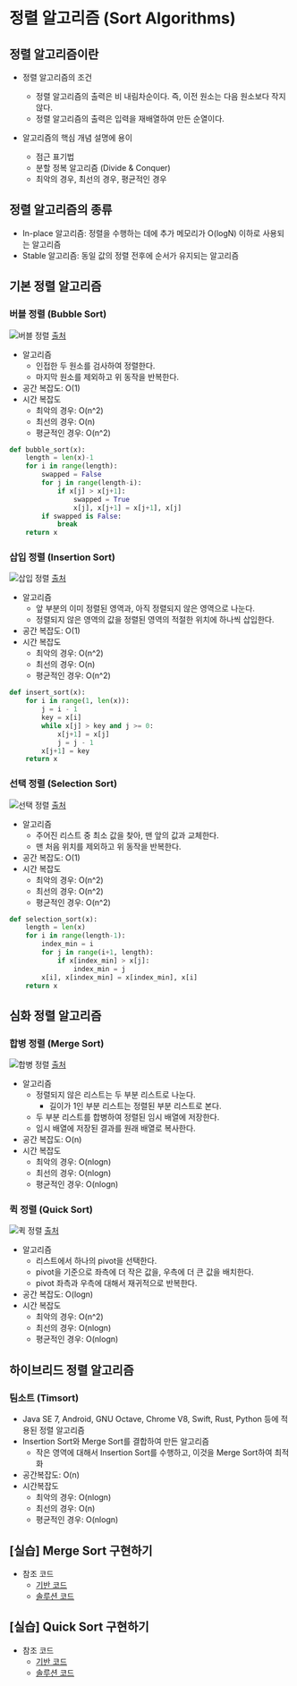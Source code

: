 # 정렬 알고리즘 (Sort Algorithms)

## 정렬 알고리즘이란

- 정렬 알고리즘의 조건
  - 정렬 알고리즘의 출력은 비 내림차순이다. 즉, 이전 원소는 다음 원소보다 작지 않다.
  - 정렬 알고리즘의 출력은 입력을 재배열하여 만든 순열이다.

- 알고리즘의 핵심 개념 설명에 용이
  - 점근 표기법
  - 분할 정복 알고리즘 (Divide & Conquer)
  - 최악의 경우, 최선의 경우, 평균적인 경우

## 정렬 알고리즘의 종류

- In-place 알고리즘: 정렬을 수행하는 데에 추가 메모리가 O(logN) 이하로 사용되는 알고리즘
- Stable 알고리즘: 동일 값의 정렬 전후에 순서가 유지되는 알고리즘

## 기본 정렬 알고리즘

### 버블 정렬 (Bubble Sort)

![버블 정렬](https://upload.wikimedia.org/wikipedia/commons/3/37/Bubble_sort_animation.gif)
[출처](https://upload.wikimedia.org/wikipedia/commons/3/37/Bubble_sort_animation.gif)

- 알고리즘
  - 인접한 두 원소를 검사하여 정렬한다.
  - 마지막 원소를 제외하고 위 동작을 반복한다.
- 공간 복잡도: O(1)
- 시간 복잡도
  - 최악의 경우: O(n^2)
  - 최선의 경우: O(n)
  - 평균적인 경우: O(n^2)

```python
def bubble_sort(x):
    length = len(x)-1
    for i in range(length):
        swapped = False
        for j in range(length-i):
            if x[j] > x[j+1]:
                swapped = True
                x[j], x[j+1] = x[j+1], x[j]
        if swapped is False:
            break
    return x
```

### 삽입 정렬 (Insertion Sort)

![삽입 정렬](https://upload.wikimedia.org/wikipedia/commons/2/25/Insertion_sort_animation.gif)
[출처](https://upload.wikimedia.org/wikipedia/commons/2/25/Insertion_sort_animation.gif)

- 알고리즘
  - 앞 부분의 이미 정렬된 영역과, 아직 정렬되지 않은 영역으로 나눈다.
  - 정렬되지 않은 영역의 값을 정렬된 영역의 적절한 위치에 하나씩 삽입한다.
- 공간 복잡도: O(1)
- 시간 복잡도
  - 최악의 경우: O(n^2)
  - 최선의 경우: O(n)
  - 평균적인 경우: O(n^2)

```python
def insert_sort(x):
    for i in range(1, len(x)):
        j = i - 1
        key = x[i]
        while x[j] > key and j >= 0:
            x[j+1] = x[j]
            j = j - 1
        x[j+1] = key
    return x
```

### 선택 정렬 (Selection Sort)

![선택 정렬](https://upload.wikimedia.org/wikipedia/commons/b/b0/Selection_sort_animation.gif)
[출처](https://upload.wikimedia.org/wikipedia/commons/b/b0/Selection_sort_animation.gif)

- 알고리즘
  - 주어진 리스트 중 최소 값을 찾아, 맨 앞의 값과 교체한다.
  - 맨 처음 위치를 제외하고 위 동작을 반복한다.
- 공간 복잡도: O(1)
- 시간 복잡도
  - 최악의 경우: O(n^2)
  - 최선의 경우: O(n^2)
  - 평균적인 경우: O(n^2)

```python
def selection_sort(x):
    length = len(x)
    for i in range(length-1):
        index_min = i
        for j in range(i+1, length):
            if x[index_min] > x[j]:
                index_min = j
        x[i], x[index_min] = x[index_min], x[i]
    return x
```

## 심화 정렬 알고리즘

### 합병 정렬 (Merge Sort)

![합병 정렬](https://upload.wikimedia.org/wikipedia/commons/c/cc/Merge-sort-example-300px.gif)
[출처](https://upload.wikimedia.org/wikipedia/commons/c/cc/Merge-sort-example-300px.gif)

- 알고리즘
  - 정렬되지 않은 리스트는 두 부분 리스트로 나눈다.
    - 길이가 1인 부분 리스트는 정렬된 부분 리스트로 본다.
  - 두 부분 리스트를 합병하여 정렬된 임시 배열에 저장한다.
  - 임시 배열에 저장된 결과를 원래 배열로 복사한다.
- 공간 복잡도: O(n)
- 시간 복잡도
  - 최악의 경우: O(nlogn)
  - 최선의 경우: O(nlogn)
  - 평균적인 경우: O(nlogn)

### 퀵 정렬 (Quick Sort)

![퀵 정렬](https://upload.wikimedia.org/wikipedia/commons/6/6a/Sorting_quicksort_anim.gif)
[출처](https://upload.wikimedia.org/wikipedia/commons/6/6a/Sorting_quicksort_anim.gif)

- 알고리즘
  - 리스트에서 하나의 pivot을 선택한다.
  - pivot을 기준으로 좌측에 더 작은 값을, 우측에 더 큰 값을 배치한다.
  - pivot 좌측과 우측에 대해서 재귀적으로 반복한다.
- 공간 복잡도: O(logn)
- 시간 복잡도
  - 최악의 경우: O(n^2)
  - 최선의 경우: O(nlogn)
  - 평균적인 경우: O(nlogn)

## 하이브리드 정렬 알고리즘

### 팀소트 (Timsort)

- Java SE 7, Android, GNU Octave, Chrome V8, Swift, Rust, Python 등에 적용된 정렬 알고리즘
- Insertion Sort와 Merge Sort를 결합하여 만든 알고리즘
  - 작은 영역에 대해서 Insertion Sort를 수행하고, 이것을 Merge Sort하여 최적화
- 공간복잡도: O(n)
- 시간복잡도
  - 최악의 경우: O(nlogn)
  - 최선의 경우: O(n)
  - 평균적인 경우: O(nlogn)

## [실습] Merge Sort 구현하기

- 참조 코드
  - [기반 코드](src/merge/before.py)
  - [솔루션 코드](src/merge/after.py)

## [실습] Quick Sort 구현하기

- 참조 코드
  - [기반 코드](src/quick/before.py)
  - [솔루션 코드](src/quick/after.py)
